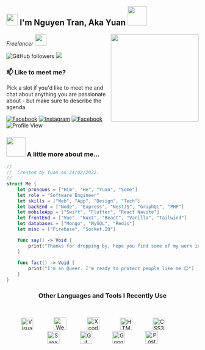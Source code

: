 <h2><img src="https://emojis.slackmojis.com/emojis/images/1531849430/4246/blob-sunglasses.gif?1531849430" width="30"/> I'm Nguyen Tran, Aka Yuan <img src="https://media.giphy.com/media/12oufCB0MyZ1Go/giphy.gif" width="50"></h2>
<img align='right' src="https://media.giphy.com/media/M9gbBd9nbDrOTu1Mqx/giphy.gif" width="230">
<p><em>Freelancer <img src="https://media.giphy.com/media/WUlplcMpOCEmTGBtBW/giphy.gif" width="30"> 
</em></p>

![GitHub followers](https://img.shields.io/github/followers/nguyenshort?label=Follow&style=social)
![](https://visitor-badge.glitch.me/badge?page_id=nguyenshort)
### 📫 Like to meet me?

Pick a slot if you'd like to meet me and chat about anything you are passionate about - but make sure to describe the agenda


[![Facebook](https://img.shields.io/badge/Facebook-1877F2?style=for-the-badge&logo=facebook&logoColor=white)](https://www.facebook.com/ping.dth/)
[![Instagram](https://img.shields.io/badge/Instagram-E4405F?style=for-the-badge&logo=instagram&logoColor=white)](https://www.instagram.com/dnstylish/)
[![Facebook](https://img.shields.io/badge/GitHub-100000?style=for-the-badge&logo=github&logoColor=white)](https://github.com/dnstylish)
![Profile View](https://komarev.com/ghpvc/?username=dnstylish&color=blue&style=for-the-badge)

### <img src="https://media.giphy.com/media/VgCDAzcKvsR6OM0uWg/giphy.gif" width="50"> A little more about me...

```swift
//
//  Created by Yuan on 24/02/2022.
//
struct Me {
    let pronouns = ["Him", "He", "Yuan", "Seme"]
    let role = "Software Engineer"
    let skills = ["Web", "App", "Design", "Tech"]
    let backEnd = ["Node", "Express", "NestJS", "GraphQL", "PHP"]
    let mobileApp = ["Swift", "Flutter", "React Navite"]
    let frontEnd = ["Vue", "Nuxt", "React", "Vanilla", "Tailwind"]
    let databases = ["Mongo", "MySQL", "Redis"]
    let misc = ["Firebase", "Socket.IO"]

    func say() -> Void {
        print("Thanks for dropping by, hope you find some of my work interesting.")
    }
    
    func fact() -> Void {
        print("I'm an Queer. I'm ready to protect people like me 😊")
    }
}
```

<h3 align="center"><b>Other Languages and Tools I Recently Use</b></h3>
<br>
<p align="center">
    <img alt="Visual Studio Code" width="32px" src="https://cdn.jsdelivr.net/gh/devicons/devicon/icons/vscode/vscode-original.svg" style="padding-right:50px;" />
    <img alt="Webstorm" width="33px" src="https://developer.apple.com/design/human-interface-guidelines/macos/images/app-icon-realistic-materials_2x.png" style="padding-right:50px;" />
    <img alt="Xcode" width="33px" src="https://upload.wikimedia.org/wikipedia/commons/thumb/7/71/WebStorm_Icon.png/1024px-WebStorm_Icon.png" style="padding-right:50px;" />
    <img alt="HTML5" width="32px" src="https://cdn.jsdelivr.net/gh/devicons/devicon/icons/html5/html5-original.svg" style="padding-right:50px;" />
    <img alt="CSS3" width="32px" src="https://cdn.jsdelivr.net/gh/devicons/devicon/icons/css3/css3-original.svg" style="padding-right:50px;" />
    <img alt="Sass" width="32px" src="https://cdn.jsdelivr.net/gh/devicons/devicon/icons/sass/sass-original.svg" style="padding-right:50px;" />
    <img alt="Git" width="32px" src="https://cdn.jsdelivr.net/gh/devicons/devicon/icons/git/git-original.svg" style="padding-right:50px;" />
    <img alt="GoogleCloud" width="32px" src="https://cdn.jsdelivr.net/gh/devicons/devicon/icons/googlecloud/googlecloud-original.svg" style="padding-right:50px;" />
    <img alt="Postman" width="33px" src="https://user-images.githubusercontent.com/70565731/157870665-116d3603-528b-4725-892a-f8bfc7b1f152.png" />
</p>
